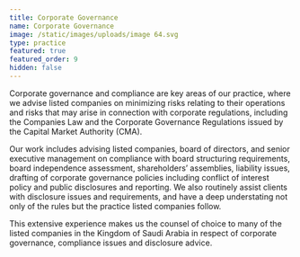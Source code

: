 ```yaml
---
title: Corporate Governance
name: Corporate Governance
image: /static/images/uploads/image 64.svg
type: practice
featured: true
featured_order: 9
hidden: false
---
```

Corporate governance and compliance are key areas of our practice, where we advise listed companies on minimizing risks relating to their operations and risks that may arise in connection with corporate regulations, including the Companies Law and the Corporate Governance Regulations issued by the Capital Market Authority (CMA).

Our work includes advising listed companies, board of directors, and senior executive management on compliance with board structuring requirements, board independence assessment, shareholders’ assemblies, liability issues, drafting of corporate governance policies including conflict of interest policy and public disclosures and reporting. We also routinely assist clients with disclosure issues and requirements, and have a deep understating not only of the rules but the practice listed companies follow.

This extensive experience makes us the counsel of choice to many of the listed companies in the Kingdom of Saudi Arabia in respect of corporate governance, compliance issues and disclosure advice.
